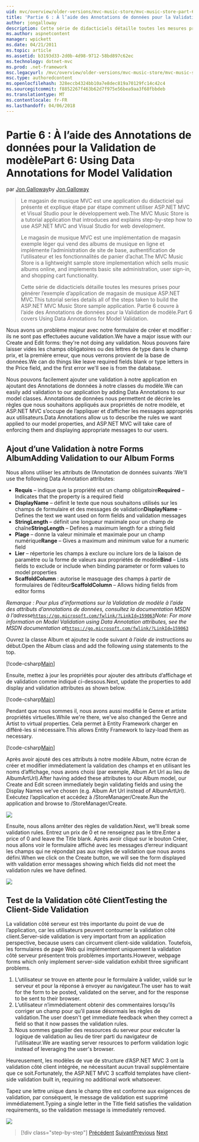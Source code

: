 ```yaml
---
uid: mvc/overview/older-versions/mvc-music-store/mvc-music-store-part-6
title: 'Partie 6 : À l’aide des Annotations de données pour la Validation de modèle | Documents Microsoft'
author: jongalloway
description: Cette série de didacticiels détaille toutes les mesures prises pour générer l’exemple d’application de magasin de musique ASP.NET MVC. Partie 6 traite à l’aide des Annotations de données pour le modèle V...
ms.author: aspnetcontent
manager: wpickett
ms.date: 04/21/2011
ms.topic: article
ms.assetid: b3193d33-2d0b-4d98-9712-58bd897c62ec
ms.technology: dotnet-mvc
ms.prod: .net-framework
msc.legacyurl: /mvc/overview/older-versions/mvc-music-store/mvc-music-store-part-6
msc.type: authoredcontent
ms.openlocfilehash: 328eccb4324bb10a7e8dec819a70129fc14c42c4
ms.sourcegitcommit: f8852267f463b62d7f975e56bea9aa3f68fbbdeb
ms.translationtype: MT
ms.contentlocale: fr-FR
ms.lasthandoff: 04/06/2018
---
```

<a name="part-6-using-data-annotations-for-model-validation"></a><span data-ttu-id="85c35-104">Partie 6 : À l’aide des Annotations de données pour la Validation de modèle</span><span class="sxs-lookup"><span data-stu-id="85c35-104">Part 6: Using Data Annotations for Model Validation</span></span>
====================
<span data-ttu-id="85c35-105">par [Jon Galloway](https://github.com/jongalloway)</span><span class="sxs-lookup"><span data-stu-id="85c35-105">by [Jon Galloway](https://github.com/jongalloway)</span></span>

> <span data-ttu-id="85c35-106">Le magasin de musique MVC est une application du didacticiel qui présente et explique étape par étape comment utiliser ASP.NET MVC et Visual Studio pour le développement web.</span><span class="sxs-lookup"><span data-stu-id="85c35-106">The MVC Music Store is a tutorial application that introduces and explains step-by-step how to use ASP.NET MVC and Visual Studio for web development.</span></span>  
>   
> <span data-ttu-id="85c35-107">Le magasin de musique MVC est une implémentation de magasin exemple léger qui vend des albums de musique en ligne et implémente l’administration de site de base, authentification de l’utilisateur et les fonctionnalités de panier d’achat.</span><span class="sxs-lookup"><span data-stu-id="85c35-107">The MVC Music Store is a lightweight sample store implementation which sells music albums online, and implements basic site administration, user sign-in, and shopping cart functionality.</span></span>  
>   
> <span data-ttu-id="85c35-108">Cette série de didacticiels détaille toutes les mesures prises pour générer l’exemple d’application de magasin de musique ASP.NET MVC.</span><span class="sxs-lookup"><span data-stu-id="85c35-108">This tutorial series details all of the steps taken to build the ASP.NET MVC Music Store sample application.</span></span> <span data-ttu-id="85c35-109">Partie 6 couvre à l’aide des Annotations de données pour la Validation de modèle.</span><span class="sxs-lookup"><span data-stu-id="85c35-109">Part 6 covers Using Data Annotations for Model Validation.</span></span>


<span data-ttu-id="85c35-110">Nous avons un problème majeur avec notre formulaire de créer et modifier : ils ne sont pas effectuées aucune validation.</span><span class="sxs-lookup"><span data-stu-id="85c35-110">We have a major issue with our Create and Edit forms: they're not doing any validation.</span></span> <span data-ttu-id="85c35-111">Nous pouvons faire laisser vides les champs obligatoires ou des lettres de type dans le champ prix, et la première erreur, que nous verrons provient de la base de données.</span><span class="sxs-lookup"><span data-stu-id="85c35-111">We can do things like leave required fields blank or type letters in the Price field, and the first error we'll see is from the database.</span></span>

<span data-ttu-id="85c35-112">Nous pouvons facilement ajouter une validation à notre application en ajoutant des Annotations de données à notre classes du modèle.</span><span class="sxs-lookup"><span data-stu-id="85c35-112">We can easily add validation to our application by adding Data Annotations to our model classes.</span></span> <span data-ttu-id="85c35-113">Annotations de données nous permettent de décrire les règles que nous souhaitons appliqués aux propriétés de notre modèle, et ASP.NET MVC s’occupe de l’appliquer et d’afficher les messages appropriés aux utilisateurs.</span><span class="sxs-lookup"><span data-stu-id="85c35-113">Data Annotations allow us to describe the rules we want applied to our model properties, and ASP.NET MVC will take care of enforcing them and displaying appropriate messages to our users.</span></span>

## <a name="adding-validation-to-our-album-forms"></a><span data-ttu-id="85c35-114">Ajout d’une Validation à notre Forms Album</span><span class="sxs-lookup"><span data-stu-id="85c35-114">Adding Validation to our Album Forms</span></span>

<span data-ttu-id="85c35-115">Nous allons utiliser les attributs de l’Annotation de données suivants :</span><span class="sxs-lookup"><span data-stu-id="85c35-115">We'll use the following Data Annotation attributes:</span></span>

- <span data-ttu-id="85c35-116">**Requis** – indique que la propriété est un champ obligatoire</span><span class="sxs-lookup"><span data-stu-id="85c35-116">**Required** – Indicates that the property is a required field</span></span>
- <span data-ttu-id="85c35-117">**DisplayName** – définit le texte que nous souhaitons utilisés sur les champs de formulaire et des messages de validation</span><span class="sxs-lookup"><span data-stu-id="85c35-117">**DisplayName** – Defines the text we want used on form fields and validation messages</span></span>
- <span data-ttu-id="85c35-118">**StringLength** – définit une longueur maximale pour un champ de chaîne</span><span class="sxs-lookup"><span data-stu-id="85c35-118">**StringLength** – Defines a maximum length for a string field</span></span>
- <span data-ttu-id="85c35-119">**Plage** – donne la valeur minimale et maximale pour un champ numérique</span><span class="sxs-lookup"><span data-stu-id="85c35-119">**Range** – Gives a maximum and minimum value for a numeric field</span></span>
- <span data-ttu-id="85c35-120">**Lier** – répertorie les champs à exclure ou inclure lors de la liaison de paramètre ou la forme de valeurs aux propriétés de modèle</span><span class="sxs-lookup"><span data-stu-id="85c35-120">**Bind** – Lists fields to exclude or include when binding parameter or form values to model properties</span></span>
- <span data-ttu-id="85c35-121">**ScaffoldColumn** : autorise le masquage des champs à partir de formulaires de l’éditeur</span><span class="sxs-lookup"><span data-stu-id="85c35-121">**ScaffoldColumn** – Allows hiding fields from editor forms</span></span>

<span data-ttu-id="85c35-122">*Remarque : Pour plus d’informations sur la Validation de modèle à l’aide des attributs d’annotations de données, consultez la documentation MSDN à l’adresse*[`https://go.microsoft.com/fwlink/?LinkId=159063`](https://go.microsoft.com/fwlink/?LinkId=159063)</span><span class="sxs-lookup"><span data-stu-id="85c35-122">*Note: For more information on Model Validation using Data Annotation attributes, see the MSDN documentation at*[`https://go.microsoft.com/fwlink/?LinkId=159063`](https://go.microsoft.com/fwlink/?LinkId=159063)</span></span>

<span data-ttu-id="85c35-123">Ouvrez la classe Album et ajoutez le code suivant *à l’aide de* instructions au début.</span><span class="sxs-lookup"><span data-stu-id="85c35-123">Open the Album class and add the following *using* statements to the top.</span></span>

[!code-csharp[Main](mvc-music-store-part-6/samples/sample1.cs)]

<span data-ttu-id="85c35-124">Ensuite, mettez à jour les propriétés pour ajouter des attributs d’affichage et de validation comme indiqué ci-dessous.</span><span class="sxs-lookup"><span data-stu-id="85c35-124">Next, update the properties to add display and validation attributes as shown below.</span></span>

[!code-csharp[Main](mvc-music-store-part-6/samples/sample2.cs)]

<span data-ttu-id="85c35-125">Pendant que nous sommes il, nous avons aussi modifié le Genre et artiste propriétés virtuelles.</span><span class="sxs-lookup"><span data-stu-id="85c35-125">While we're there, we've also changed the Genre and Artist to virtual properties.</span></span> <span data-ttu-id="85c35-126">Cela permet à Entity Framework charger en différé-les si nécessaire.</span><span class="sxs-lookup"><span data-stu-id="85c35-126">This allows Entity Framework to lazy-load them as necessary.</span></span>

[!code-csharp[Main](mvc-music-store-part-6/samples/sample3.cs)]

<span data-ttu-id="85c35-127">Après avoir ajouté des ces attributs à notre modèle Album, notre écran de créer et modifier immédiatement la validation des champs et en utilisant les noms d’affichage, nous avons choisi (par exemple, Album Art Url au lieu de AlbumArtUrl).</span><span class="sxs-lookup"><span data-stu-id="85c35-127">After having added these attributes to our Album model, our Create and Edit screen immediately begin validating fields and using the Display Names we've chosen (e.g. Album Art Url instead of AlbumArtUrl).</span></span> <span data-ttu-id="85c35-128">Exécutez l’application et accédez à /StoreManager/Create.</span><span class="sxs-lookup"><span data-stu-id="85c35-128">Run the application and browse to /StoreManager/Create.</span></span>

![](mvc-music-store-part-6/_static/image1.png)

<span data-ttu-id="85c35-129">Ensuite, nous allons arrêter des règles de validation.</span><span class="sxs-lookup"><span data-stu-id="85c35-129">Next, we'll break some validation rules.</span></span> <span data-ttu-id="85c35-130">Entrez un prix de 0 et ne renseignez pas le titre.</span><span class="sxs-lookup"><span data-stu-id="85c35-130">Enter a price of 0 and leave the Title blank.</span></span> <span data-ttu-id="85c35-131">Après avoir cliqué sur le bouton Créer, nous allons voir le formulaire affiché avec les messages d’erreur indiquant les champs qui ne répondait pas aux règles de validation que nous avons défini.</span><span class="sxs-lookup"><span data-stu-id="85c35-131">When we click on the Create button, we will see the form displayed with validation error messages showing which fields did not meet the validation rules we have defined.</span></span>

![](mvc-music-store-part-6/_static/image2.png)

## <a name="testing-the-client-side-validation"></a><span data-ttu-id="85c35-132">Test de la Validation côté Client</span><span class="sxs-lookup"><span data-stu-id="85c35-132">Testing the Client-Side Validation</span></span>

<span data-ttu-id="85c35-133">La validation côté serveur est très importante du point de vue de l’application, car les utilisateurs peuvent contourner la validation côté client.</span><span class="sxs-lookup"><span data-stu-id="85c35-133">Server-side validation is very important from an application perspective, because users can circumvent client-side validation.</span></span> <span data-ttu-id="85c35-134">Toutefois, les formulaires de page Web qui implémentent uniquement la validation côté serveur présentent trois problèmes importants.</span><span class="sxs-lookup"><span data-stu-id="85c35-134">However, webpage forms which only implement server-side validation exhibit three significant problems.</span></span>

1. <span data-ttu-id="85c35-135">L’utilisateur se trouve en attente pour le formulaire à valider, validé sur le serveur et pour la réponse à envoyer au navigateur.</span><span class="sxs-lookup"><span data-stu-id="85c35-135">The user has to wait for the form to be posted, validated on the server, and for the response to be sent to their browser.</span></span>
2. <span data-ttu-id="85c35-136">L’utilisateur n’immédiatement obtenir des commentaires lorsqu’ils corriger un champ pour qu’il passe désormais les règles de validation.</span><span class="sxs-lookup"><span data-stu-id="85c35-136">The user doesn't get immediate feedback when they correct a field so that it now passes the validation rules.</span></span>
3. <span data-ttu-id="85c35-137">Nous sommes gaspiller des ressources du serveur pour exécuter la logique de validation au lieu de tirer parti du navigateur de l’utilisateur.</span><span class="sxs-lookup"><span data-stu-id="85c35-137">We are wasting server resources to perform validation logic instead of leveraging the user's browser.</span></span>

<span data-ttu-id="85c35-138">Heureusement, les modèles de vue de structure d’ASP.NET MVC 3 ont la validation côté client intégrée, ne nécessitant aucun travail supplémentaire que ce soit.</span><span class="sxs-lookup"><span data-stu-id="85c35-138">Fortunately, the ASP.NET MVC 3 scaffold templates have client-side validation built in, requiring no additional work whatsoever.</span></span>

<span data-ttu-id="85c35-139">Tapez une lettre unique dans le champ titre est conforme aux exigences de validation, par conséquent, le message de validation est supprimé immédiatement.</span><span class="sxs-lookup"><span data-stu-id="85c35-139">Typing a single letter in the Title field satisfies the validation requirements, so the validation message is immediately removed.</span></span>

![](mvc-music-store-part-6/_static/image3.png)


> [!div class="step-by-step"]
> <span data-ttu-id="85c35-140">[Précédent](mvc-music-store-part-5.md)
> [Suivant](mvc-music-store-part-7.md)</span><span class="sxs-lookup"><span data-stu-id="85c35-140">[Previous](mvc-music-store-part-5.md)
[Next](mvc-music-store-part-7.md)</span></span>
